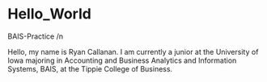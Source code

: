 # Hello_World
BAIS-Practice /n

Hello, my name is Ryan Callanan. I am currently a junior at the University of Iowa majoring in Accounting and Business Analytics and Information Systems, BAIS, at the Tippie College of Business.
